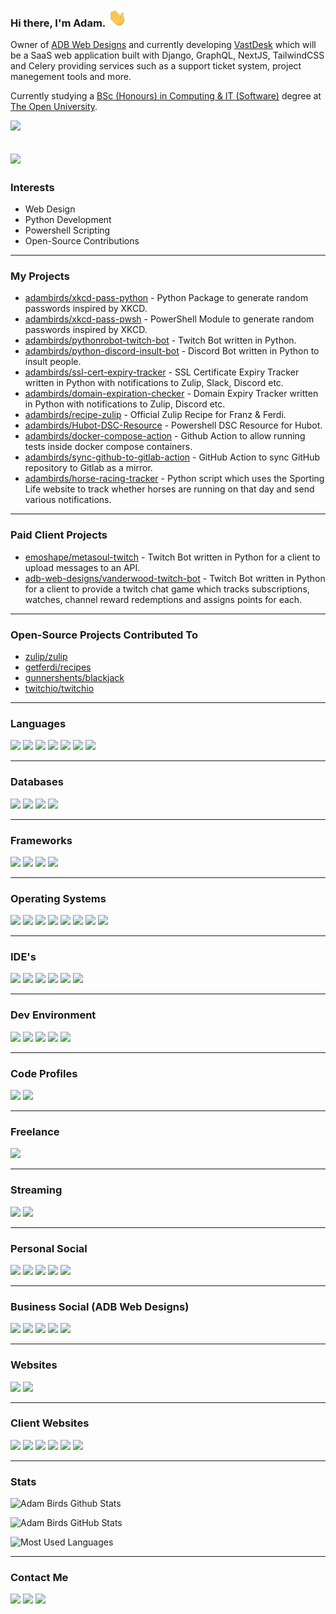 ### Hi there, I'm Adam. <img src="https://raw.githubusercontent.com/ABSphreak/ABSphreak/master/gifs/Hi.gif" width="30px" style="max-width:100%;"/>

Owner of [ADB Web Designs](https://adbwebdesigns.co.uk) and currently developing [VastDesk](https://github.com/vastdesk) which will be a SaaS web application built with Django, GraphQL, NextJS, TailwindCSS and Celery providing services such as a support ticket system, project manegement tools and more.

Currently studying a [BSc (Honours) in Computing & IT (Software)](https://www.open.ac.uk/courses/computing-it/degrees/bsc-computing-it-software-q62-soft) degree at [The Open University](https://www.open.ac.uk). 

![](https://komarev.com/ghpvc/?username=your-adambirds&color=green&style=flat-square)

![](https://img.shields.io/github/followers/adambirds.svg?style=social&label=Follow&maxAge=2592000)
---
### Interests
* Web Design
* Python Development
* Powershell Scripting
* Open-Source Contributions

---
### My Projects
* [adambirds/xkcd-pass-python](https://github.com/adambirds/xkcd-pass-python) - Python Package to generate random passwords inspired by XKCD.
* [adambirds/xkcd-pass-pwsh](https://github.com/adambirds/xkcd-pass-pwsh) - PowerShell Module to generate random passwords inspired by XKCD.
* [adambirds/pythonrobot-twitch-bot](https://github.com/adambirds/pythonrobot-twitch-bot) - Twitch Bot written in Python.
* [adambirds/python-discord-insult-bot](https://github.com/adambirds/python-discord-insult-bot) - Discord Bot written in Python to insult people.
* [adambirds/ssl-cert-expiry-tracker](https://github.com/adambirds/ssl-cert-expiry-tracker) - SSL Certificate Expiry Tracker written in Python with notifications to Zulip, Slack, Discord etc.
* [adambirds/domain-expiration-checker](https://github.com/adambirds/domain-expiration-checker) - Domain Expiry Tracker written in Python with notifications to Zulip, Discord etc.
* [adambirds/recipe-zulip](https://github.com/adambirds/recipe-zulip) - Official Zulip Recipe for Franz & Ferdi.
* [adambirds/Hubot-DSC-Resource](https://github.com/adambirds/Hubot-DSC-Resource) - Powershell DSC Resource for Hubot.
* [adambirds/docker-compose-action](https://github.com/adambirds/docker-compose-action) - Github Action to allow running tests inside docker compose containers.
* [adambirds/sync-github-to-gitlab-action](https://github.com/adambirds/sync-github-to-gitlab-action) - GitHub Action to sync GitHub repository to Gitlab as a mirror.
* [adambirds/horse-racing-tracker](https://github.com/adambirds/horse-racing-tracker) - Python script which uses the Sporting Life website to track whether horses are running on that day and send various notifications.

---
### Paid Client Projects
* [emoshape/metasoul-twitch](https://github.com/emoshape/metasoul-twitch) - Twitch Bot written in Python for a client to upload messages to an API.
* [adb-web-designs/vanderwood-twitch-bot](https://github.com/adb-web-designs/vanderwood-twitch-bot) - Twitch Bot written in Python for a client to provide a twitch chat game which tracks subscriptions, watches, channel reward redemptions and assigns points for each.

---
### Open-Source Projects Contributed To
* [zulip/zulip](https://github.com/zulip/zulip)
* [getferdi/recipes](https://github.com/getferdi/recipes)
* [gunnershents/blackjack](https://github.com/gunnershents/blackjack)
* [twitchio/twitchio](https://github.com/twitchio/twitchio)

---
### Languages

<a href="https://www.python.org/"><img src="https://img.shields.io/badge/python%20-%2314354C.svg?&style=for-the-badge&logo=python&logoColor=white"/></a>
<a href="https://github.com/PowerShell/PowerShell"><img src="https://img.shields.io/badge/powershell-0074D0.svg?&style=for-the-badge&logo=powershell&logoColor=white"/></a> 
<a href="https://www.gnu.org/software/bash/"><img src="https://img.shields.io/badge/Bash_Script-121011?style=for-the-badge&logo=gnu-bash&logoColor=white"/></a>
<a href="https://daringfireball.net/projects/markdown/"><img src="https://img.shields.io/badge/Markdown-000000?style=for-the-badge&logo=markdown&logoColor=white"/></a>
<a href="https://www.cprogramming.com"><img src="https://img.shields.io/badge/C-00599C?style=for-the-badge&logo=c&logoColor=white"/></a>
<a href="https://www.typescriptlang.org/"><img src="https://img.shields.io/badge/typescript-%23007ACC.svg?style=for-the-badge&logo=typescript&logoColor=white"/></a>
<a href="https://www.npmjs.com/"><img src="https://img.shields.io/badge/javascript-%23323330.svg?style=for-the-badge&logo=javascript&logoColor=%23F7DF1E"/></a>

---
### Databases

<a href="https://www.postgresql.org/"><img src="https://img.shields.io/badge/postgres-%23316192.svg?&style=for-the-badge&logo=postgresql&logoColor=white"/></a>
<a href="https://www.mysql.com/"><img src="https://img.shields.io/badge/mysql-%2300f.svg?&style=for-the-badge&logo=mysql&logoColor=white"/></a>
<a href="https://www.mongodb.com/"><img src="https://img.shields.io/badge/mongodb-%234ea94b.svg?&style=for-the-badge&logo=mongodb&logoColor=white"/></a>
<a href="https://redis.io/"><img src="https://img.shields.io/badge/redis-%23DD0031.svg?&style=for-the-badge&logo=redis&logoColor=white"/></a>

---
### Frameworks

<a href="https://www.djangoproject.com"><img src="https://img.shields.io/badge/Django-092E20?style=for-the-badge&logo=django&logoColor=green"/></a>
<a href="https://graphql.org/"><img src="https://img.shields.io/badge/-GraphQL-E10098?style=for-the-badge&logo=graphql&logoColor=white"/></a>
<a href="https://getbootstrap.com"><img src="https://img.shields.io/badge/Bootstrap-563D7C?style=for-the-badge&logo=bootstrap&logoColor=white"/></a>
<a href="https://www.apollographql.com/"><img src="https://img.shields.io/badge/-Apollo_GraphQL-311C87?style=for-the-badge&logo=apollo-graphql"/></a>

---
### Operating Systems

<a href="https://www.microsoft.com/en-in/windows"><img src="https://img.shields.io/badge/Windows-0078D6?style=for-the-badge&logo=windows&logoColor=white"></a>
<a href="https://www.linux.org"><img src="https://img.shields.io/badge/Linux-FCC624?style=for-the-badge&logo=linux&logoColor=black"></a>
<a href="https://ubuntu.com/"><img src="https://img.shields.io/badge/Ubuntu-E95420?style=for-the-badge&logo=ubuntu&logoColor=white"></a>
<a href="https://www.centos.org"><img src="https://img.shields.io/badge/CentOS-8E2175?style=for-the-badge&logo=centos&logoColor=white"></a>
<a href="https://www.redhat.com/en"><img src="https://img.shields.io/badge/Red%20Hat-EE0000?style=for-the-badge&logo=redhat&logoColor=white"></a>
<a href="https://www.apple.com/uk/ios"><img src="https://img.shields.io/badge/iOS-000000?style=for-the-badge&logo=ios&logoColor=white"></a>
<a href="https://www.apple.com/uk/macos"><img src="https://img.shields.io/badge/mac%20os-000000?style=for-the-badge&logo=apple&logoColor=white"></a> 
<a href="https://www.android.com/intl/en_in/"><img src="https://img.shields.io/badge/Android-3DDC84?style=for-the-badge&logo=android&logoColor=white"></a> 

---
### IDE's
<a href="https://code.visualstudio.com"><img src="https://img.shields.io/badge/VS_Code-0078D4?style=for-the-badge&logo=visual%20studio%20code&logoColor=white"></a>
<a href="https://visualstudio.microsoft.com"><img src="https://img.shields.io/badge/Visual_Studio-5C2D91?style=for-the-badge&logo=visual%20studio&logoColor=white"></a>
<a href="https://www.vim.org"><img src="https://img.shields.io/badge/VIM-%2311AB00.svg?&style=for-the-badge&logo=vim&logoColor=white"></a>
<a href="https://www.sublimetext.com"><img src="https://img.shields.io/badge/sublime_text-%23575757.svg?&style=for-the-badge&logo=sublime-text&logoColor=important"></a>
<a href="https://notepad-plus-plus.org"><img src="https://img.shields.io/badge/Notepad++-90E59A.svg?style=for-the-badge&logo=notepad%2B%2B&logoColor=black"></a>
<a href="https://atom.io"><img src="https://img.shields.io/badge/Atom-66595C?style=for-the-badge&logo=Atom&logoColor=white"></a>

---
### Dev Environment

<a href="https://ubuntu.com/"><img src="https://img.shields.io/badge/Ubuntu-E95420?style=for-the-badge&logo=ubuntu&logoColor=white"></a>
<a href="https://www.docker.com/"><img src="https://img.shields.io/badge/docker-%230db7ed.svg?style=for-the-badge&logo=docker&logoColor=white"></a>
<a href="https://github.com/features/actions"><img src="https://img.shields.io/badge/github%20actions-%232671E5.svg?style=for-the-badge&logo=githubactions&logoColor=white"></a>
<a href="https://code.visualstudio.com"><img src="https://img.shields.io/badge/VS_Code-0078D4?style=for-the-badge&logo=visual%20studio%20code&logoColor=white"></a>
<a href="https://github.com/adambirds"><img src="https://img.shields.io/badge/github%20-%23121011.svg?&style=for-the-badge&logo=github&logoColor=white"/></a>

---
### Code Profiles

<a href="https://github.com/adambirds"><img src="https://img.shields.io/badge/github%20-%23121011.svg?&style=for-the-badge&logo=github&logoColor=white"/></a>
<a href="https://gitlab.com/adambirds"><img src="https://img.shields.io/badge/GitLab-330F63?style=for-the-badge&logo=gitlab&logoColor=white"/></a>

---
### Freelance
<a href="https://www.fiverr.com/adbwebdesigns"><img src="https://img.shields.io/badge/fiverr-1DBF73?style=for-the-badge&logo=fiverr&logoColor=white"/></a>

---
### Streaming

<a href="https://twitch.tv/codingandgamingwithadam"><img src="https://img.shields.io/badge/Twitch-9146FF?style=for-the-badge&logo=twitch&logoColor=white"/></a>
<a href="https://www.youtube.com/channel/UCOJ37qE6yr-7fspsgzpTGkQ"><img src="https://img.shields.io/badge/YouTube-FF0000?style=for-the-badge&logo=youtube&logoColor=white"/></a>

---
### Personal Social

<a href="https://discord.gg/f5veJaa4ZX"><img src="https://img.shields.io/badge/Discord-5865F2?style=for-the-badge&logo=discord&logoColor=white"/></a> 
<a href="https://www.linkedin.com/in/adambirds"><img src="https://img.shields.io/badge/adambirds%20-%230077B5.svg?&style=for-the-badge&logo=linkedin&logoColor=white"/></a> 
<a href="https://twitter.com/adam_birds"><img src="https://img.shields.io/badge/adam_birds%20-%231DA1F2.svg?&style=for-the-badge&logo=Twitter&logoColor=white"/></a>
<a href="https://instagram.com/adambirds"><img src="https://img.shields.io/badge/adambirds-E4405F?style=for-the-badge&logo=instagram&logoColor=white"/></a>
<a href="https://stackoverflow.com/users/5156025/adam-birds"><img src="https://img.shields.io/badge/adambirds-FE7A16?style=for-the-badge&logo=stack-overflow&logoColor=white"/></a>

---
### Business Social (ADB Web Designs)

<a href="https://facebook.com/adbwebdesigns"><img src="https://img.shields.io/badge/adbwebdesigns-1877F2?style=for-the-badge&logo=facebook&logoColor=white"/></a>
<a href="https://www.linkedin.com/company/adbwebdesigns"><img src="https://img.shields.io/badge/adbwebdesigns%20-%230077B5.svg?&style=for-the-badge&logo=linkedin&logoColor=white"/></a> 
<a href="https://twitter.com/adbwebdesigns"><img src="https://img.shields.io/badge/adbwebdesigns%20-%231DA1F2.svg?&style=for-the-badge&logo=Twitter&logoColor=white"/></a>
<a href="https://instagram.com/adbwebdesigns"><img src="https://img.shields.io/badge/adbwebdesigns-E4405F?style=for-the-badge&logo=instagram&logoColor=white"/></a>
<a href="https://dribbble.com/adbwebdesigns"><img src="https://img.shields.io/badge/Dribbble-EA4C89?style=for-the-badge&logo=dribbble&logoColor=white"/></a>

---
### Websites

<a href="https://adambirds.co.uk"><img src="https://img.shields.io/badge/Personal_Website-D52027?style=for-the-badge&logo=wordpress&logoColor=white"/></a>
<a href="https://adbwebdesigns.co.uk"><img src="https://img.shields.io/badge/ADB_Web_Designs-009FE3?style=for-the-badge&logo=wordpress&logoColor=white"/></a>

---
### Client Websites

<a href="https://budgetgirl.com"><img src="https://img.shields.io/badge/Budget_Girl-BEE6DC?style=for-the-badge&logo=wordpress&logoColor=white"/></a>
<a href="https://carepackageinabox.co.uk"><img src="https://img.shields.io/badge/Care_Package_In_A_Box-C3E0DC?style=for-the-badge&logo=wordpress&logoColor=white"/></a>
<a href="https://suescents.co.uk"><img src="https://img.shields.io/badge/Sue's_Scents-FF63B1?style=for-the-badge&logo=wordpress&logoColor=white"/></a>
<a href="https://sundayleaguesports.com"><img src="https://img.shields.io/badge/Sunday_League_Sports-D40B0B?style=for-the-badge&logo=wordpress&logoColor=white"/></a>
<a href="https://victorianbuschaters.com.au"><img src="https://img.shields.io/badge/Victorian_Bus_Charters-135276?style=for-the-badge&logo=wordpress&logoColor=white"/></a>
<a href="https://welcometo.travel"><img src="https://img.shields.io/badge/Welcome_To_Travel-FFCE00?style=for-the-badge&logo=wordpress&logoColor=white"/></a>

---
### Stats

![Adam Birds Github Stats](https://github-readme-stats.vercel.app/api?username=adambirds&&show_icons=true&count_private=true&title_color=0891b2&text_color=ffffff&icon_color=0891b2&bg_color=1c1917&hide_border=true&show_icons=true&include_all_commits=true&card_width=500)

![Adam Birds GitHub Stats](https://github-readme-streak-stats.herokuapp.com/?user=adambirds&stroke=ffffff&background=1c1917&ring=0891b2&fire=0891b2&currStreakNum=ffffff&currStreakLabel=0891b2&sideNums=ffffff&sideLabels=ffffff&dates=ffffff&hide_border=true&card_width=500&date_format=j%20M%5B%20Y%5D )

![Most Used Languages](https://github-readme-stats.vercel.app/api/top-langs/?username=adambirds&&count_private=true&title_color=0891b2&text_color=ffffff&icon_color=0891b2&bg_color=1c1917&hide_border=true&show_icons=true&card_width=500)

---
### Contact Me

<a href="https://wa.me/message/VRBO7LE6YHFIF1"><img src="https://img.shields.io/badge/WhatsApp-25D366?style=for-the-badge&logo=whatsapp&logoColor=white"/></a>
<a href="https://m.me/adbwebdesigns"><img src="https://img.shields.io/badge/Messenger-00B2FF?style=for-the-badge&logo=messenger&logoColor=white"/></a>
<a href="mailto:enquiries@adbwebdesigns.co.uk"><img src="https://img.shields.io/badge/Email-000000?style=for-the-badge&logo=gmail&logoColor=white"/></a>
